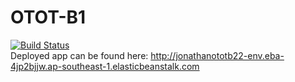# OTOT-B1
[![Build Status](https://app.travis-ci.com/Jonathan-Cao/OTOT-B1.svg?token=o1rcWEAnFxZkpEjcXFVY&branch=master)](https://app.travis-ci.com/Jonathan-Cao/OTOT-B1)<br />
Deployed app can be found here: http://jonathanototb22-env.eba-4jp2bjjw.ap-southeast-1.elasticbeanstalk.com
